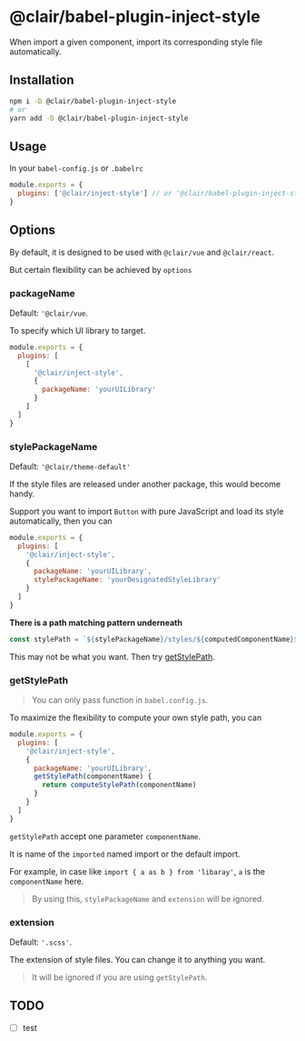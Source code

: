 # @clair/babel-plugin-inject-style

When import a given component, import its corresponding style file automatically.

## Installation

```bash
npm i -D @clair/babel-plugin-inject-style
# or
yarn add -D @clair/babel-plugin-inject-style
```

## Usage

In your `babel-config.js` or `.babelrc`

```js
module.exports = {
  plugins: ['@clair/inject-style'] // or '@clair/babel-plugin-inject-style'
}
```

## Options

By default, it is designed to be used with `@clair/vue` and `@clair/react`.

But certain flexibility can be achieved by `options`

### packageName

Default: `'@clair/vue`.

To specify which UI library to target.

```js
module.exports = {
  plugins: [
    [
      '@clair/inject-style',
      {
        packageName: 'yourUILibrary'
      }
    ]
  ]
}
```

### stylePackageName

Default: `'@clair/theme-default'`

If the style files are released under another package, this would become handy.

Support you want to import `Button` with pure JavaScript and load its style automatically, then you can

```js
module.exports = {
  plugins: [
    '@clair/inject-style',
    {
      packageName: 'yourUILibrary',
      stylePackageName: 'yourDesignatedStyleLibrary'
    }
  ]
}
```

**There is a path matching pattern underneath**

```js
const stylePath = `${stylePackageName}/styles/${computedComponentName}${extension}`
```

This may not be what you want. Then try [getStylePath](###getStylePath).

### getStylePath

> You can only pass function in `babel.config.js`.

To maximize the flexibility to compute your own style path, you can

```js
module.exports = {
  plugins: [
    '@clair/inject-style',
    {
      packageName: 'yourUILibrary',
      getStylePath(componentName) {
        return computeStylePath(componentName)
      }
    }
  ]
}
```

`getStylePath` accept one parameter `componentName`.

It is name of the `imported` named import or the default import.

For example, in case like `import { a as b } from 'libaray'`, `a` is the `componentName` here.

> By using this, `stylePackageName` and `extension` will be ignored.

### extension

Default: `'.scss'`.

The extension of style files. You can change it to anything you want.

> It will be ignored if you are using `getStylePath`.

## TODO

- [ ] test
